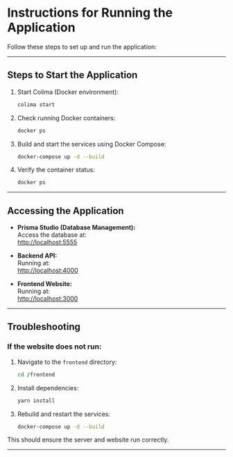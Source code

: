 # Instructions for Running the Application

Follow these steps to set up and run the application:

---

## **Steps to Start the Application**
1. Start Colima (Docker environment):
   ```bash
   colima start
   ```

2. Check running Docker containers:
   ```bash
   docker ps
   ```

3. Build and start the services using Docker Compose:
   ```bash
   docker-compose up -d --build
   ```

4. Verify the container status:
   ```bash
   docker ps
   ```

---

## **Accessing the Application**
- **Prisma Studio (Database Management):**  
  Access the database at:  
  [http://localhost:5555](http://localhost:5555)

- **Backend API:**  
  Running at:  
  [http://localhost:4000](http://localhost:4000)

- **Frontend Website:**  
  Running at:  
  [http://localhost:3000](http://localhost:3000)

---

## **Troubleshooting**
### If the website does not run:
1. Navigate to the `frontend` directory:
   ```bash
   cd /frontend
   ```

2. Install dependencies:
   ```bash
   yarn install
   ```

3. Rebuild and restart the services:
   ```bash
   docker-compose up -d --build
   ```

This should ensure the server and website run correctly.

---
